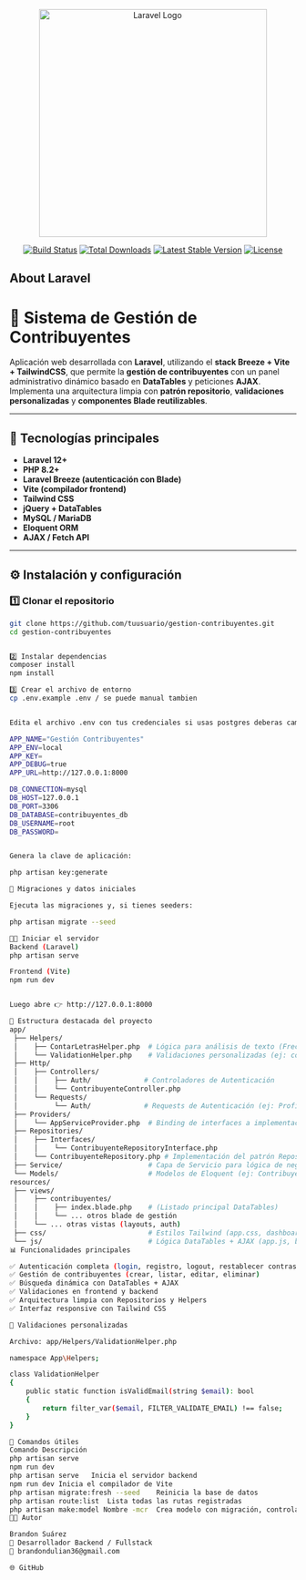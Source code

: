 <p align="center"><a href="https://laravel.com" target="_blank"><img src="https://raw.githubusercontent.com/laravel/art/master/logo-lockup/5%20SVG/2%20CMYK/1%20Full%20Color/laravel-logolockup-cmyk-red.svg" width="400" alt="Laravel Logo"></a></p>

<p align="center">
<a href="https://github.com/laravel/framework/actions"><img src="https://github.com/laravel/framework/workflows/tests/badge.svg" alt="Build Status"></a>
<a href="https://packagist.org/packages/laravel/framework"><img src="https://img.shields.io/packagist/dt/laravel/framework" alt="Total Downloads"></a>
<a href="https://packagist.org/packages/laravel/framework"><img src="https://img.shields.io/packagist/v/laravel/framework" alt="Latest Stable Version"></a>
<a href="https://packagist.org/packages/laravel/framework"><img src="https://img.shields.io/packagist/l/laravel/framework" alt="License"></a>
</p>

## About Laravel
# 🧾 Sistema de Gestión de Contribuyentes

Aplicación web desarrollada con **Laravel**, utilizando el **stack Breeze + Vite + TailwindCSS**, que permite la **gestión de contribuyentes** con un panel administrativo dinámico basado en **DataTables** y peticiones **AJAX**.  
Implementa una arquitectura limpia con **patrón repositorio**, **validaciones personalizadas** y **componentes Blade reutilizables**.

---

## 🚀 Tecnologías principales

- **Laravel 12+**
- **PHP 8.2+**
- **Laravel Breeze (autenticación con Blade)**
- **Vite (compilador frontend)**
- **Tailwind CSS**
- **jQuery + DataTables**
- **MySQL / MariaDB**
- **Eloquent ORM**
- **AJAX / Fetch API**

---

## ⚙️ Instalación y configuración

### 1️⃣ Clonar el repositorio

```bash
git clone https://github.com/tuusuario/gestion-contribuyentes.git
cd gestion-contribuyentes


2️⃣ Instalar dependencias
composer install
npm install

3️⃣ Crear el archivo de entorno
cp .env.example .env / se puede manual tambien


Edita el archivo .env con tus credenciales si usas postgres deberas cambiarle el db_connection por el nombre correspondiente:

APP_NAME="Gestión Contribuyentes"
APP_ENV=local
APP_KEY=
APP_DEBUG=true
APP_URL=http://127.0.0.1:8000

DB_CONNECTION=mysql
DB_HOST=127.0.0.1
DB_PORT=3306
DB_DATABASE=contribuyentes_db
DB_USERNAME=root
DB_PASSWORD=


Genera la clave de aplicación:

php artisan key:generate

🧩 Migraciones y datos iniciales

Ejecuta las migraciones y, si tienes seeders:

php artisan migrate --seed

🧑‍💻 Iniciar el servidor
Backend (Laravel)
php artisan serve

Frontend (Vite)
npm run dev


Luego abre 👉 http://127.0.0.1:8000

📂 Estructura destacada del proyecto
app/
 ├── Helpers/
 │    ├── ContarLetrasHelper.php  # Lógica para análisis de texto (Frecuencia de letras)
 │    └── ValidationHelper.php    # Validaciones personalizadas (ej: correo válido)
 ├── Http/
 │    ├── Controllers/
 │    │    ├── Auth/             # Controladores de Autenticación
 │    │    └── ContribuyenteController.php
 │    └── Requests/
 │         └── Auth/             # Requests de Autenticación (ej: ProfileUpdateRequest.php)
 ├── Providers/
 │    └── AppServiceProvider.php  # Binding de interfaces a implementaciones (Repositorios)
 ├── Repositories/
 │    ├── Interfaces/
 │    │    └── ContribuyenteRepositoryInterface.php
 │    └── ContribuyenteRepository.php # Implementación del patrón Repositorio
 ├── Service/                     # Capa de Servicio para lógica de negocio compleja
 └── Models/                      # Modelos de Eloquent (ej: Contribuyente.php)
resources/
 ├── views/
 │    ├── contribuyentes/
 │    │    ├── index.blade.php    # (Listado principal DataTables)
 │    │    └── ... otros blade de gestión
 │    └── ... otras vistas (layouts, auth)
 ├── css/                         # Estilos Tailwind (app.css, dashboard.css)
 └── js/                          # Lógica DataTables + AJAX (app.js, bootstrap.js)
📊 Funcionalidades principales

✅ Autenticación completa (login, registro, logout, restablecer contraseña)
✅ Gestión de contribuyentes (crear, listar, editar, eliminar)
✅ Búsqueda dinámica con DataTables + AJAX
✅ Validaciones en frontend y backend
✅ Arquitectura limpia con Repositorios y Helpers
✅ Interfaz responsive con Tailwind CSS

🧠 Validaciones personalizadas

Archivo: app/Helpers/ValidationHelper.php

namespace App\Helpers;

class ValidationHelper
{
    public static function isValidEmail(string $email): bool
    {
        return filter_var($email, FILTER_VALIDATE_EMAIL) !== false;
    }
}

🧰 Comandos útiles
Comando	Descripción
php artisan serve
npm run dev
php artisan serve	Inicia el servidor backend
npm run dev	Inicia el compilador de Vite
php artisan migrate:fresh --seed	Reinicia la base de datos
php artisan route:list	Lista todas las rutas registradas
php artisan make:model Nombre -mcr	Crea modelo con migración, controlador y recurso
🧑‍🏫 Autor

Brandon Suárez
💼 Desarrollador Backend / Fullstack
📧 brandondulian36@gmail.com

🌐 GitHub


